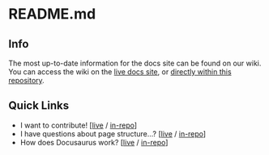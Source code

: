 # README.md

## Info

The most up-to-date information for the docs site can be found on our wiki. You can access the wiki on the
[live docs site](https://hasura.io/docs/wiki/), or [directly within this repository](wiki/index.mdx).

## Quick Links

- I want to contribute! [[live](https://hasura.io/docs/wiki/contributions/) / [in-repo](wiki/contributions.mdx)]
- I have questions about page structure...? [[live](https://hasura.io/docs/wiki/page-structure/) /
  [in-repo](wiki/page-structure.mdx)]
- How does Docusaurus work? [[live](https://hasura.io/docs/wiki/working-with-docusaurus/) /
  [in-repo](wiki/working-with-docusaurus.mdx)]
